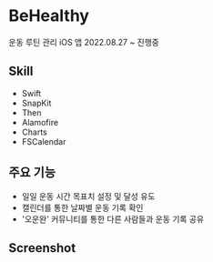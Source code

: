 # BeHealthy
운동 루틴 관리 iOS 앱
2022.08.27 ~ 진행중
## Skill
- Swift
- SnapKit
- Then
- Alamofire
- Charts
- FSCalendar
## 주요 기능
- 일일 운동 시간 목표치 설정 및 달성 유도
- 캘린더를 통한 날짜별 운동 기록 확인
- '오운완' 커뮤니티를 통한 다른 사람들과 운동 기록 공유
## Screenshot
